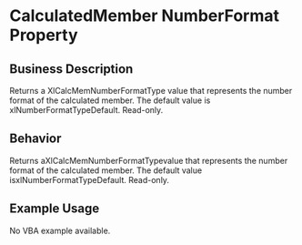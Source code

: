 # CalculatedMember NumberFormat Property

## Business Description
Returns a XlCalcMemNumberFormatType value that represents the number format of the calculated member. The default value is xlNumberFormatTypeDefault. Read-only.

## Behavior
Returns aXlCalcMemNumberFormatTypevalue that represents the number format of the calculated member. The default value isxlNumberFormatTypeDefault. Read-only.

## Example Usage
No VBA example available.